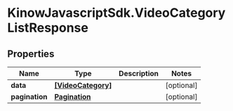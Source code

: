# KinowJavascriptSdk.VideoCategoryListResponse

## Properties
Name | Type | Description | Notes
------------ | ------------- | ------------- | -------------
**data** | [**[VideoCategory]**](VideoCategory.md) |  | [optional] 
**pagination** | [**Pagination**](Pagination.md) |  | [optional] 


